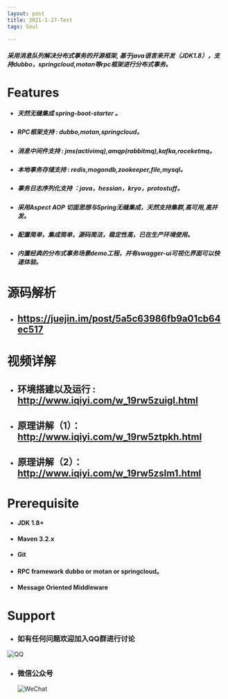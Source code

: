 ```yaml
---
layout: post
title: 2021-1-27-Test
tags: Soul

---
```




#####  采用消息队列解决分布式事务的开源框架, 基于java语言来开发（JDK1.8），支持dubbo，springcloud,motan等rpc框架进行分布式事务。

#  Features

  * ##### 天然无缝集成 spring-boot-starter 。
  
  * ##### RPC框架支持 : dubbo,motan,springcloud。

  * ##### 消息中间件支持 : jms(activimq),amqp(rabbitmq),kafka,roceketmq。

  * ##### 本地事务存储支持 : redis,mogondb,zookeeper,file,mysql。

  * ##### 事务日志序列化支持 ：java，hessian，kryo，protostuff。

  * ##### 采用Aspect AOP 切面思想与Spring无缝集成，天然支持集群,高可用,高并发。

  * #####  配置简单，集成简单，源码简洁，稳定性高，已在生产环境使用。

  * ##### 内置经典的分布式事务场景demo工程，并有swagger-ui可视化界面可以快速体验。


#  源码解析

  * ## https://juejin.im/post/5a5c63986fb9a01cb64ec517 

#  视频详解

  * ## 环境搭建以及运行 : http://www.iqiyi.com/w_19rw5zuigl.html
  * ## 原理讲解（1）：http://www.iqiyi.com/w_19rw5ztpkh.html
  * ## 原理讲解（2）：http://www.iqiyi.com/w_19rw5zslm1.html

# Prerequisite

  *   #### JDK 1.8+

  *   #### Maven 3.2.x

  *   #### Git

  *   ####  RPC framework dubbo or motan or springcloud。

  *   #### Message Oriented Middleware


# Support

  *   ###  如有任何问题欢迎加入QQ群进行讨论

   ![QQ](https://yu199195.github.io/images/qq.png)


  *   ###  微信公众号
      ![WeChat](https://yu199195.github.io/images/public.jpg)

